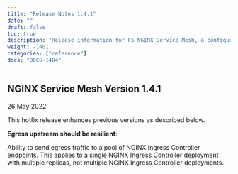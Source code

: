 ```yaml
---
title: "Release Notes 1.4.1"
date: ""
draft: false
toc: true
description: "Release information for F5 NGINX Service Mesh, a configurable, low‑latency infrastructure layer designed to handle a high volume of network‑based interprocess communication among application infrastructure services using application programming interfaces (APIs).  Lists of new features and known issues are provided."
weight: -1401
categories: ["reference"]
docs: "DOCS-1484"
---
```


## NGINX Service Mesh Version 1.4.1

26 May 2022

This hotfix release enhances previous versions as described below.

**Egress upstream should be resilient**:

Ability to send egress traffic to a pool of NGINX Ingress Controller endpoints. This applies to a single NGINX Ingress Controller deployment with multiple replicas, not multiple NGINX Ingress Controller deployments.
